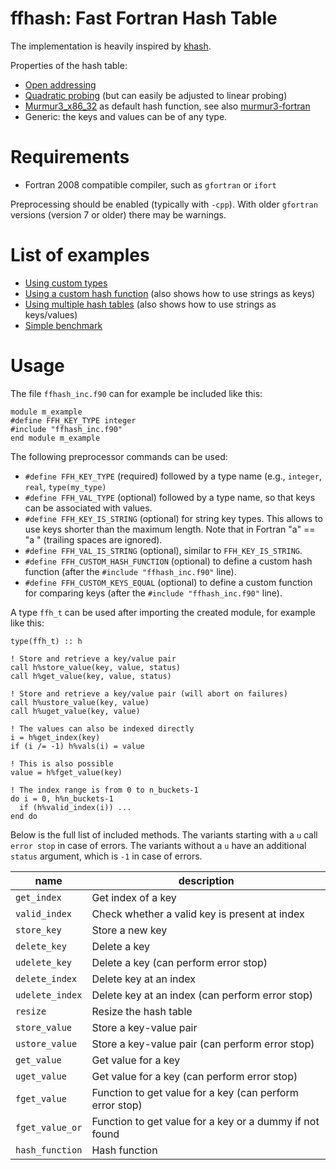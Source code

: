 ffhash: Fast Fortran Hash Table
==

The implementation is heavily inspired by [khash](https://github.com/attractivechaos/klib/blob/master/khash.h).

Properties of the hash table:
* [Open addressing](https://en.wikipedia.org/wiki/Open_addressing)
* [Quadratic probing](https://en.wikipedia.org/wiki/Quadratic_probing) (but can easily be adjusted to linear probing)
* [Murmur3_x86_32](http://code.google.com/p/smhasher/wiki/MurmurHash3) as default hash function, see also [murmur3-fortran](https://github.com/jannisteunissen/murmur3-fortran)
* Generic: the keys and values can be of any type.

Requirements
==

* Fortran 2008 compatible compiler, such as `gfortran` or `ifort`

Preprocessing should be enabled (typically with `-cpp`). With older `gfortran` versions (version 7 or older) there may be warnings.

List of examples
==

* [Using custom types](example_custom_types.f90)
* [Using a custom hash function](example_custom_hash_function.f90) (also shows how to use strings as keys)
* [Using multiple hash tables](example_multiple_tables.f90) (also shows how to use strings as keys/values)
* [Simple benchmark](example_benchmark.f90)

Usage
==

The file `ffhash_inc.f90` can for example be included like this:

```Fortran
module m_example
#define FFH_KEY_TYPE integer
#include "ffhash_inc.f90"
end module m_example
```

The following preprocessor commands can be used:

* `#define FFH_KEY_TYPE` (required) followed by a type name (e.g., `integer`, `real`, `type(my_type)`
* `#define FFH_VAL_TYPE` (optional) followed by a type name, so that keys can be associated with values.
* `#define FFH_KEY_IS_STRING` (optional) for string key types. This allows to use keys shorter than the maximum length. Note that in Fortran "a" == "a " (trailing spaces are ignored).
* `#define FFH_VAL_IS_STRING` (optional), similar to `FFH_KEY_IS_STRING`.
* `#define FFH_CUSTOM_HASH_FUNCTION` (optional) to define a custom hash function (after the `#include "ffhash_inc.f90"` line).
* `#define FFH_CUSTOM_KEYS_EQUAL` (optional) to define a custom function for comparing keys (after the `#include "ffhash_inc.f90"` line).

A type `ffh_t` can be used after importing the created module, for example like this:

```Fortran
type(ffh_t) :: h

! Store and retrieve a key/value pair
call h%store_value(key, value, status)
call h%get_value(key, value, status)

! Store and retrieve a key/value pair (will abort on failures)
call h%ustore_value(key, value)
call h%uget_value(key, value)

! The values can also be indexed directly
i = h%get_index(key)
if (i /= -1) h%vals(i) = value

! This is also possible
value = h%fget_value(key)

! The index range is from 0 to n_buckets-1
do i = 0, h%n_buckets-1
  if (h%valid_index(i)) ...
end do
```

Below is the full list of included methods. The variants starting with a `u` call `error stop` in case of errors. The variants without a `u` have an additional `status` argument, which is `-1` in case of errors.

| name | description |
|---|---|
| `get_index` | Get index of a key |
| `valid_index` | Check whether a valid key is present at index |
| `store_key` | Store a new key |
| `delete_key` | Delete a key |
| `udelete_key` | Delete a key (can perform error stop) |
| `delete_index` | Delete key at an index |
| `udelete_index` | Delete key at an index (can perform error stop) |
| `resize` | Resize the hash table |
| `store_value` | Store a key-value pair |
| `ustore_value` | Store a key-value pair (can perform error stop) |
| `get_value` | Get value for a key |
| `uget_value` | Get value for a key (can perform error stop) |
| `fget_value` | Function to get value for a key (can perform error stop) |
| `fget_value_or` | Function to get value for a key or a dummy if not found |
| `hash_function` | Hash function |
